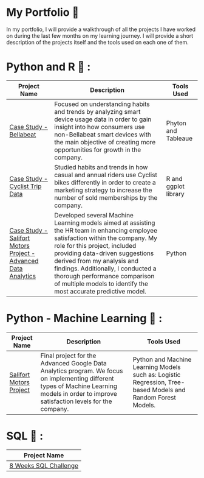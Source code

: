# My Portfolio :briefcase:

In my portfolio, I will provide a walkthrough of all the projects I have worked on during the last few months on my learning journey. I will provide a short description of the projects itself and the tools used on each one of them. 

# Python and R :book: : 
| Project Name  | Description   | Tools Used    |
| ------------- | ------------- | ------------- |
| [Case Study - Bellabeat](https://www.kaggle.com/code/sebyramirez/case-study-bellabeat)  | Focused on understanding habits and trends by analyzing smart device usage data in order to gain insight into how consumers use non-Bellabeat smart devices with the main objective of creating more opportunities for growth in the company.  | Phyton and Tableaue  |
| [Case Study - Cyclist Trip Data](https://www.kaggle.com/code/sebyramirez/case-study-cyclist-divvy-tripdata) | Studied habits and trends in how casual and annual riders use Cyclist bikes differently in order to create a marketing strategy to increase the number of sold memberships by the company.  | R and ggplot library  |
| [Case Study - Salifort Motors Project - Advanced Data Analytics](https://www.kaggle.com/code/sebyramirez/salifort-motors-project-advanced-data-analytics)|Developed several Machine Learning models aimed at assisting the HR team in enhancing employee satisfaction within the company. My role for this project, included providing data-driven suggestions derived from my analysis and findings. Additionally, I conducted a thorough performance comparison of multiple models to identify the most accurate predictive model. | Python |

# Python - Machine Learning :book: :
| Project Name  | Description   | Tools Used    |
| ------------- | ------------- | ------------- |
| [Salifort Motors Project](https://www.kaggle.com/code/sebyramirez/salifort-motors-project-advanced-data-analytics) | Final project for the Advanced Google Data Analytics program. We focus on implementing different types of Machine Learning models in order to improve satisfaction levels for the company.  | Python and Machine Learning Models such as: Logistic Regression, Tree-based Models and Random Forest Models.   |

# SQL :memo: : 

| Project Name  |
| ------------- | 
| [8 Weeks SQL Challenge](https://github.com/Sebsram/my_portfolio/blob/main/8WeeksChallenge.md)  |

